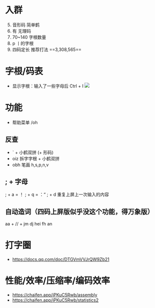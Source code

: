 # 入群
 5. 音形码    简单鹤
13. 有        无理码
19. 70~140    字根数量
47. p         丨的字根
57. 四码定长  推荐打法
==3,308,565==

# 字根/码表
- 显示字根：输入了一些字母后 Ctrl + I
![](https://flauver.github.io/jdh/assets/zgt.DkCNqzi1.png)

# 功能
- 帮助菜单 /oh

## 反查
  - ` + 小鹤双拼 (+ 形码)
  - oiz 拆字字根 + 小鹤双拼
  - obh 笔画 h,s,p,n,v

## ; + 字母
  ; + a = ！
  ; + q = ：“
  ; + d 重复上屏上一次输入的内容
 
## 自动造词（四码上屏版似乎没这个功能，得万象版）
  aa + // + jm dj hei fh an

# 打字圈
- https://docs.qq.com/doc/DTGVmVVJrQW9Zb21

# 性能/效率/压缩率/编码效率
- https://chaifen.app/iPKuC5Rwb/assembly
- https://chaifen.app/iPKuC5Rwb/statistics2
